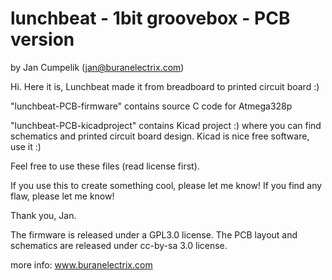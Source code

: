 
lunchbeat - 1bit groovebox - PCB version
========================================
by Jan Cumpelik (jan@buranelectrix.com)


Hi. Here it is, Lunchbeat made it from breadboard to printed circuit board :)

"lunchbeat-PCB-firmware" contains source C code for Atmega328p 

"lunchbeat-PCB-kicadproject" contains Kicad project :) where you can find schematics and printed circuit board design. Kicad is nice free software, use it :)

Feel free to use these files (read license first).

If you use this to create something cool, please let me know! 
If you find any flaw, please let me know!

Thank you, Jan.



The firmware is released under a GPL3.0 license.
The PCB layout and schematics are released under cc-by-sa 3.0 license. 

more info: www.buranelectrix.com

